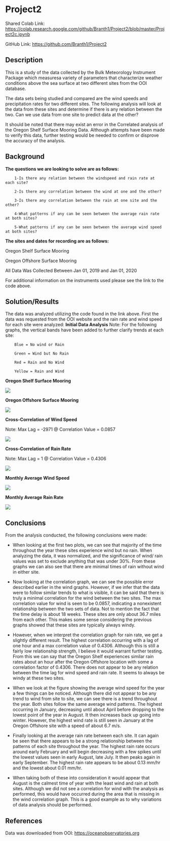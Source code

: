 # Project2
Shared Colab Link:
https://colab.research.google.com/github/Branth1/Project2/blob/master/Project2c.ipynb

GitHub Link:
https://github.com/Branth1/Project2
## Description

This is a study of the data collected by the Bulk Meteorology Instrument Package which measuresa variety of parameters that characterize weather conditions above the sea surface at two different sites from the OOI database. 

The data sets being studied and compared are the wind speeds and precipitation rates for two different sites. The following analysis will look at the data from these sites and determine if there is any relation between the two. Can we use data from one site to predict data at the other? 

It should be noted that there may exist an error in the Correlated analysis of the Oregon Shelf Surface Mooring Data. Although attempts have been made to verify this data, further testing would be needed to confirm or disprove the accuracy of the analysis.

## Background

**The questions we are looking to solve are as follows:**

        1-Is there any relation between the windspeed and rain rate at each site?

        2-Is there any correlation between the wind at one and the other?

        3-Is there any correlation between the rain at one site and the other?

        4-What patterns if any can be seen between the average rain rate at both sites?

        5-What patterns if any can be seen between the average wind speed at both sites?

**The sites and dates for recording are as follows:**

Oregon Shelf Surface Mooring

Oregon Offshore Surface Mooring

All Data Was Collected Between Jan 01, 2019 and Jan 01, 2020

For additional information on the instruments used please see the link to the code above.

## Solution/Results

The data was analyzed utilizing the code found in the link above. First the data was requested from the OOI website and the rain rate and wind speed for each site were analyzed:
**Initial Data Analysis**
Note: For the following graphs, the vertical bands have been added to further clarify trends at each site:

        Blue = No wind or Rain

        Green = Wind but No Rain

        Red = Rain and No Wind

        Yellow = Rain and Wind
        
**Oregon Shelf Surface Mooring**

![](https://github.com/Branth1/Project2/blob/master/Oregon%20Shelf%20Data.png?raw=true)

**Oregon Offshore Surface Mooring**

![](https://github.com/Branth1/Project2/blob/master/Oregon%20Offshore%20Data.png?raw=true)

**Cross-Correlation of Wind Speed**

Note: Max Lag = -2971 @ Correlation Value = 0.0857

![](https://github.com/Branth1/Project2/blob/master/Coorelation%20Wind%20(lag-2971)(0.0857).png?raw=true)

**Cross-Correlation of Rain Rate**

Note: Max Lag = 1 @ Correlation Value = 0.4306

![](https://github.com/Branth1/Project2/blob/master/Coorelation%20Rain(0.4306)lag(1).png?raw=true)

**Monthly Average Wind Speed**

![](https://github.com/Branth1/Project2/blob/master/Average%20Wind.png?raw=true)

**Monthly Average Rain Rate**

![](https://github.com/Branth1/Project2/blob/master/Average%20Rain.png?raw=true)

## Conclusions
From the analysis conducted, the following conclusions were made:

* When looking at the first two plots, we can see that majority of the time throughout the year these sites experience wind but no rain. When analyzing the data, it was normalized, and the significance of wind/ rain values was set to exclude anything that was under 30%. From these graphs we can also see that there are minimal times of rain without wind in either site.  

* Now looking at the correlation graph, we can see the possible error described earlier in the wind graphs. However, if we infer that the data were to follow similar trends to what is visible, it can be said that there is truly a minimal correlation for the wind between the two sites. The max correlation value for wind is seen to be 0.0857, indicating a nonexistent relationship between the two sets of data. Not to mention the fact that the time delay is about 18 weeks. These sites are only about 36.7 miles from each other. This makes some sense considering the previous graphs showed that these sites are typically always windy. 

* However, when we interpret the correlation graph for rain rate, we get a slightly different result. The highest correlation occurring with a lag of one hour and a max correlation value of 0.4306. Although this is still a fairly low relationship strength, I believe it would warrant further testing. From this we can say that the Oregon Shelf experiences similar rain rates about an hour after the Oregon Offshore location with some a correlation factor of 0.4306.
There does not appear to be any relation between the time lag for wind speed and rain rate. It seems to always be windy at these two sites. 

* When we look at the figure showing the average wind speed for the year a few things can be noticed. Although there did not appear to be any trend to wind from site to site, we can see there is a trend throughout the year. Both sites follow the same average wind patterns. The highest occurring in January, decreasing until about April before dropping to the lowest point of the year in August. It then increases back up going into winter. However, the highest wind rate is still seen in January at the Oregon Offshore site with a speed of about 6.7 m/s. 

* Finally looking at the average rain rate between each site. It can again be seen that there appears to be a strong relationship between the patterns of each site throughout the year. The highest rain rate occurs around early February and will begin decreasing with a few spikes until the lowest values seen in early August, late July. It then peaks again in early September. The highest rain rate appears to be about 0.13 mm/hr and the lowest about 0.01 mm/hr. 

* When taking both of these into consideration it would appear that August is the calmest time of year with the least wind and rain at both sites. Although we did not see a correlation for wind with the analysis as performed, this would have occurred during the area that is missing in the wind correlation graph. This is a good example as to why variations of data analysis should be performed. 

## References

Data was downloaded from OOI:
https://oceanobservatories.org
